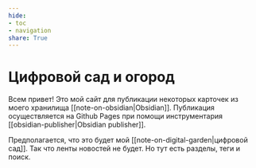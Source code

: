 ```yaml
---
hide: 
- toc
- navigation
share: True
---
```

# Цифровой сад и огород
Всем привет! Это мой сайт для публикации некоторых карточек из моего хранилища [[note-on-obsidian|Obsidian]]. Публикация осуществляется на Github Pages при помощи инструментария [[obsidian-publisher|Obsidian publisher]].

Предполагается, что это будет мой [[note-on-digital-garden|цифровой сад]]. Так что ленты новостей не будет. Но тут есть разделы, теги и поиск.